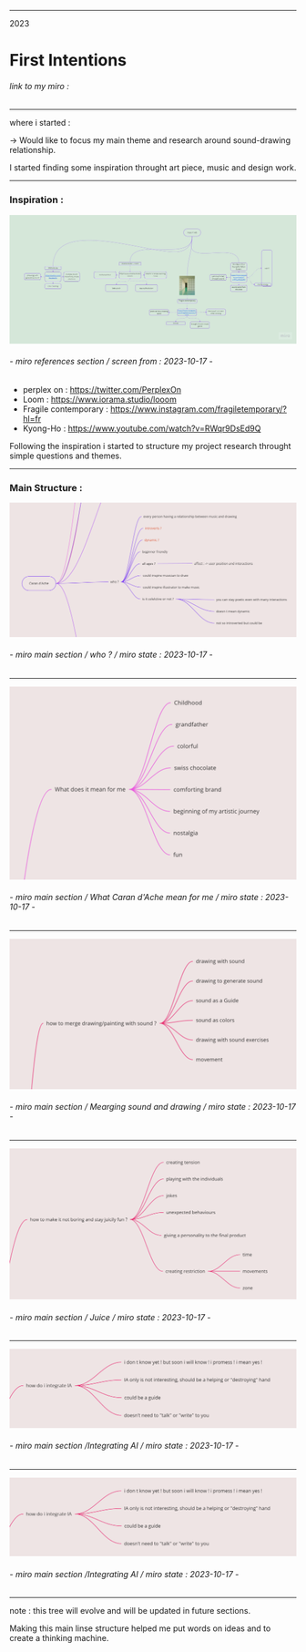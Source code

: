 ___
2023
# First Intentions
###### link to my miro : 
___
where i started :

-> Would like to focus my main theme and research around sound-drawing relationship.

I started finding some inspiration throught art piece, music and design work.

___

### Inspiration :

![first moodboard](images/miro-01.jpg)
###### - miro references section / screen from : 2023-10-17 -
- perplex on : https://twitter.com/PerplexOn
- Loom : https://www.iorama.studio/looom
- Fragile contemporary : https://www.instagram.com/fragiletemporary/?hl=fr
- Kyong-Ho : https://www.youtube.com/watch?v=RWqr9DsEd9Q 

Following the inspiration i started to structure my project research throught simple questions and themes.

___

### Main Structure :

![Main line 1](images/miro-02-main-line-01.png)
 ###### - miro main section / who ? / miro state : 2023-10-17 - 

___

![Main line 2](images/miro-02-main-line-02.png)
###### - miro main section / What Caran d'Ache mean for me / miro state : 2023-10-17 - 
___
![Main line 3](images/miro-02-main-line-03.png)
###### - miro main section / Mearging sound and drawing / miro state : 2023-10-17 - 
___
![Main line 4](images/miro-02-main-line-04.png)
###### - miro main section / Juice / miro state : 2023-10-17 -
___
![Main line 5](images/miro-02-main-line-05.png)
###### - miro main section /Integrating AI / miro state : 2023-10-17 -
___
![Main line 5](images/miro-02-main-line-05.png)
###### - miro main section /Integrating AI / miro state : 2023-10-17 -
___

note : this tree will evolve and will be updated in future sections.

Making this main linse structure helped me put words on ideas and to create a thinking machine.

